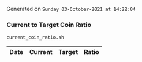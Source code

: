 Generated on `Sunday 03-October-2021 at 14:22:04`

### Current to Target Coin Ratio
`current_coin_ratio.sh`

Date|Current|Target|Ratio
---|---|---|---

